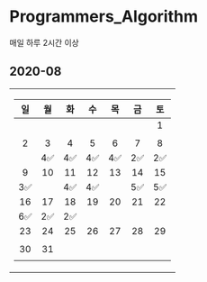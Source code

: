 # Programmers_Algorithm
매일 하루 2시간 이상

## 2020-08
<table>
<tr><td>
  
|일|월|화|수|목|금|토|
|:-:|:-:|:-:|:-:|:-:|:-:|:-:|
|||||||1|
||||||||
|2|3|4|5|6|7|8|
||4✅|4✅|4✅|4✅|2✅|2✅|
|9|10|11|12|13|14|15|
|3✅||4✅|4✅||5✅|5✅|
|16|17|18|19|20|21|22|
|6✅|2✅|2✅|||||
|23|24|25|26|27|28|29|
||||||||
|30|31||||||
||||||||

</td></tr>
</table>
